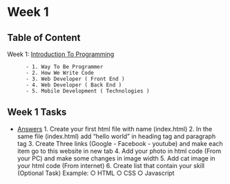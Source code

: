 # Week 1

## Table of Content

  Week 1: [Introduction To Programming](https://github.com/x39OME/Ustudy-Application-Development-Camp/tree/main/Week%201/Content)
  
      
          - 1. Way To Be Programmer
          - 2. How We Write Code
          - 3. Web Developer ( Front End )
          - 4. Web Developer ( Back End )
          - 5. Mobile Development ( Technologies )
      

## Week 1 Tasks
  - [Answers](https://github.com/x39OME/Ustudy-Application-Development-Camp/tree/main/Week%201/Task%201)
                  1. Create your first html file with name (index.html)
                  2. In the same file (index.html) add “hello world” in heading tag and paragraph tag
                  3. Create Three links (Google - Facebook - youtube) and make each item go to this website in new tab
                  4. Add your photo in html code (From your PC) and make some changes in image width
                  5. Add cat image in your html code (From internet)
                  6. Create list that contain your skill (Optional Task) Example:
                    ○ HTML
                    ○ CSS
                    ○ Javascript
